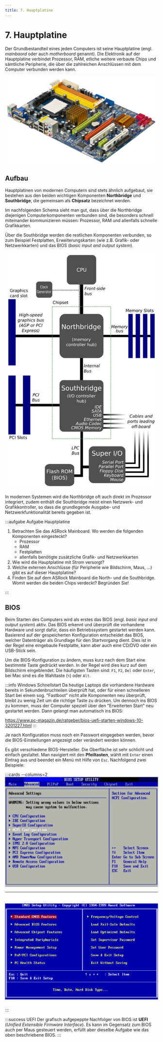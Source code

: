 ```yaml
---
title: 7. Hauptplatine
---
```



# 7. Hauptplatine

Der Grundbestandteil eines jeden Computers ist seine Hauptplatine (engl. *mainbaord* oder auch *motherboard* genannt). Die Elektronik auf der Hauptplatine verbindet Prozessor, RAM, etliche weitere verbaute Chips und sämtliche Peripherie, die über die zahlreichen Anschlüssen mit dem Computer verbunden werden kann.

![ASRock Mainboard](images/07-mainboard.jpg)


## Aufbau

Hauptplatinen von modernen Computern sind stets ähnlich aufgebaut, sie bestehen aus den beiden wichtigen Komponenten **Northbridge** und **Southbridge**, die gemeinsam als **Chipsatz** bezeichnet werden.

Im nachfolgenden Schema sieht man gut, dass über die Northbridge diejenigen Computerkomponenten verbunden sind, die besonders schnell miteinander kommunizieren müssen: Prozessor, RAM und allenfalls schnelle Grafikkarten.

Über die Southbridge werden die restlichen Komponenten verbunden, so zum Beispiel Festplatten, Erweiterungskarten (wie z.B. Grafik- oder Netzwerkkarten) und das BIOS (*basic input and output system*).

![Schema einer Hauptplatine](images/07-mainboard-diagram.svg)

In modernen Systemen wird die Northbridge oft auch direkt im Prozessor integriert, zudem enthält die Southbridge meist einen Netzwerk- und Grafikkontroller, so dass die grundlegende Ausgabe- und Netzwerkfunktionalität bereits gegeben ist. 

:::aufgabe Aufgabe Hauptplatine
1. Betrachten Sie das ASRock Mainboard. Wo werden die folgenden Komponenten eingesteckt?
   - Prozessor
   - RAM
   - Festplatten
   - allenfalls benötigte zusätzliche Grafik- und Netzwerkkarten
2. Wie wird die Hauptplatine mit Strom versorgt?
3. Welche externen Anschlüsse (für Peripherie wie Bildschirm, Maus, ...) gibt es auf dieser Hauptplatine?
4. Finden Sie auf dem ASRock Mainboard die North- und die Southbridge. Womit werden die beiden Chips verdeckt? Begründen Sie!

<Answer type="text" webKey="b13a6003-0e80-48b2-af80-5f6965c3bf26" />
:::


## BIOS

Beim Starten des Computers wird als erstes das BIOS (engl. *basic input and output system*) aktiv. Das BIOS erkennt und überprüft die vorhandene Hardware und sorgt dafür, dass ein Betriebssystem gestartet werden kann. Basierend auf der gespeicherten Konfiguration entscheidet das BIOS, welcher Datenträger als Grundlage für den Startvorgang dient. Dies ist in der Regel eine eingebaute Festplatte, kann aber auch eine CD/DVD oder ein USB-Stick sein.

Um die BIOS-Konfiguration zu ändern, muss kurz nach dem Start eine bestimmte Taste gedrückt werden. In der Regel wird dies kurz auf dem Bildschirm eingeblendet. Die häufigsten Tasten sind: `F1`, `F2`, `Del` oder `Enter`, bei Mac sind es die Wahltaste (`⌥`) oder `Alt`.

:::info Windows Schnellstart
Da heutige Laptops die vorhandene Hardware bereits in Sekundenbruchteilen überprüft hat, oder für einen schnelleren Start bei einem sog. "Fastboot" nicht alle Komponenten neu überprüft, bleibt zu wenig Zeit um die richtige Taste zu drücken. Um dennoch ins BIOS zu kommen, muss der Computer speziell über den "Erweiterten Start" neu gestartet werden. Dann gelangt man automatisch ins BIOS:

https://www.pc-magazin.de/ratgeber/bios-uefi-starten-windows-10-3201227.html
:::

Je nach Konfiguration muss noch ein Passwort eingegeben werden, bevor die BIOS-Einstellungen angezeigt oder verändert werden können.

Es gibt verschiedene BIOS-Hersteller. Die Oberfläche ist sehr schlicht und einfach gestaltet. Man navigiert mit den **Pfeiltasten**, wählt mit `Enter` einen Eintrag aus und beendet ein Menü mit Hilfe von `Esc`. Nachfolgend zwei Beispiele:

:::cards --columns=2
![AMI BIOS](images/07-bios-ami.jpg)
***
![Award BIOS](images/07-bios-award.png)
:::

:::success UEFI
Der grafisch aufgepeppte Nachfolger von BIOS ist **UEFI** (*Unified Extensible Firmware Interface*). Es kann im Gegensatz zum BIOS auch per Maus gesteuert werden, erfüllt aber dieselbe Aufgabe wie das oben beschriebene BIOS.
:::